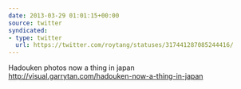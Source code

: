 ```yaml
---
date: 2013-03-29 01:01:15+00:00
source: twitter
syndicated:
- type: twitter
  url: https://twitter.com/roytang/statuses/317441287085244416/
---
```


Hadouken photos now a thing in japan  http://visual.garrytan.com/hadouken-now-a-thing-in-japan